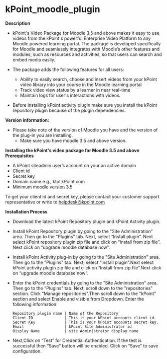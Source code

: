 # kPoint_moodle_plugin
**Description**
* kPoint's Video Package for Moodle 3.5 and above makes it easy to use videos from the kPoint's powerful Enterprise Video Platform to any Moodle powered learning portal. The package is developed specifically for Moodle and seamlessly integrates with Moodle’s other features and modules, such as resources and activities, so that users can search and embed media easily.

* The package adds the following features for all users:
  * Ability to easily search, choose and insert videos from your kPoint video library into your course in the Moodle learning portal
  * Track video view status by a learner in near real-time
  * Maintain logs for user's interactions with videos.

* Before installing kPoint activity plugin make sure you install the kPoint repository plugin because of the plugin dependencies.


**Version information:**
* Please take note of the version of Moodle you have and the version of the plug-in you are installing.
  * Make sure you have moodle 3.5 and above version.


**Installing the kPoint's video package for Moodle 3.5 and above**
**Prerequisites**
* A kPoint siteadmin user’s account on your an active domain
* Client id
* Secret key
* Domain name e.g., ktpl.kPoint.com
* Minimum moodle version 3.5

To get your client id and secret key, please contact your customer support representative or write to helpdesk@kpoint.com


**Installation Process**
* Download the latest kPoint Repository plugin and kPoint Activity plugin.
* Install kPoint Repository plugin by going to the "Site Administration" area. Then go to the "Plugins" tab. Next, select “Install plugin”. Next select kPoint repository plugin zip file and click on “Install from zip file”. Next click on “upgrade moodle database now”.
* Install kPoint Activity plug-in by going to the "Site Administration" area. Then go to the "Plugins" tab. Next, select “Install plugin”.Next select kPoint activity plugin zip file and click on “Install from zip file”.Next click on “upgrade moodle database now”.
* Enter the kPoint credentials by going to the "Site Administration" area. Then go to the "Plugins" tab. Next, scroll down to the "repositories" section. Click "Manage repositories".Then scroll down to the "kPoint" section and select Enable and visible from Dropdown. Enter the following information:

      Repository plugin name | Name of the Repository
      Client ID              | This is your kPoint accounts client id.
      Secret Key             | This is your kPoint accounts secret key.
      Email                  | kPoint Site Administrator id
      Display Name           | site Administrator display name

* Next,Click on “Test” for Credential Authentication. If the test is successful then “Save” button will be enabled. Click on “Save” to save configuration.

